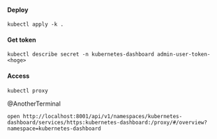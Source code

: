 #### Deploy
```
kubectl apply -k .
```

#### Get token
```
kubectl describe secret -n kubernetes-dashboard admin-user-token-<hoge>
```

#### Access
```
kubectl proxy
```

@AnotherTerminal
```
open http://localhost:8001/api/v1/namespaces/kubernetes-dashboard/services/https:kubernetes-dashboard:/proxy/#/overview?namespace=kubernetes-dashboard
```
